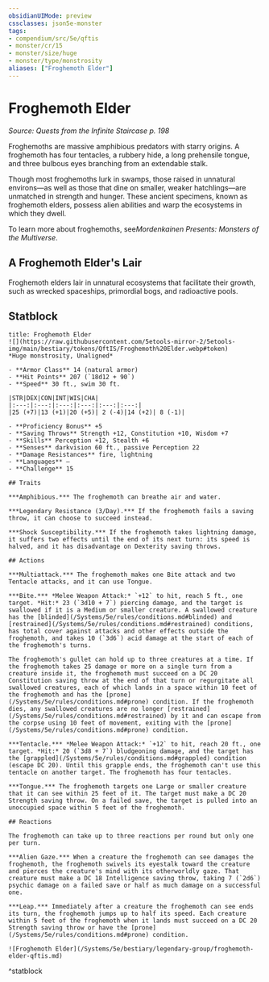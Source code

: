 ```yaml
---
obsidianUIMode: preview
cssclasses: json5e-monster
tags:
- compendium/src/5e/qftis
- monster/cr/15
- monster/size/huge
- monster/type/monstrosity
aliases: ["Froghemoth Elder"]
---
```

# Froghemoth Elder
*Source: Quests from the Infinite Staircase p. 198*  

Froghemoths are massive amphibious predators with starry origins. A froghemoth has four tentacles, a rubbery hide, a long prehensile tongue, and three bulbous eyes branching from an extendable stalk.

Though most froghemoths lurk in swamps, those raised in unnatural environs—as well as those that dine on smaller, weaker hatchlings—are unmatched in strength and hunger. These ancient specimens, known as froghemoth elders, possess alien abilities and warp the ecosystems in which they dwell.

To learn more about froghemoths, see*Mordenkainen Presents: Monsters of the Multiverse*.

## A Froghemoth Elder's Lair

Froghemoth elders lair in unnatural ecosystems that facilitate their growth, such as wrecked spaceships, primordial bogs, and radioactive pools.

## Statblock

```ad-statblock
title: Froghemoth Elder
![](https://raw.githubusercontent.com/5etools-mirror-2/5etools-img/main/bestiary/tokens/QftIS/Froghemoth%20Elder.webp#token)
*Huge monstrosity, Unaligned*

- **Armor Class** 14 (natural armor)
- **Hit Points** 207 (`18d12 + 90`)
- **Speed** 30 ft., swim 30 ft.

|STR|DEX|CON|INT|WIS|CHA|
|:---:|:---:|:---:|:---:|:---:|:---:|
|25 (+7)|13 (+1)|20 (+5)| 2 (-4)|14 (+2)| 8 (-1)|

- **Proficiency Bonus** +5
- **Saving Throws** Strength +12, Constitution +10, Wisdom +7
- **Skills** Perception +12, Stealth +6
- **Senses** darkvision 60 ft., passive Perception 22
- **Damage Resistances** fire, lightning
- **Languages** —
- **Challenge** 15

## Traits

***Amphibious.*** The froghemoth can breathe air and water.

***Legendary Resistance (3/Day).*** If the froghemoth fails a saving throw, it can choose to succeed instead.

***Shock Susceptibility.*** If the froghemoth takes lightning damage, it suffers two effects until the end of its next turn: its speed is halved, and it has disadvantage on Dexterity saving throws.

## Actions

***Multiattack.*** The froghemoth makes one Bite attack and two Tentacle attacks, and it can use Tongue.

***Bite.*** *Melee Weapon Attack:* `+12` to hit, reach 5 ft., one target. *Hit:* 23 (`3d10 + 7`) piercing damage, and the target is swallowed if it is a Medium or smaller creature. A swallowed creature has the [blinded](/Systems/5e/rules/conditions.md#blinded) and [restrained](/Systems/5e/rules/conditions.md#restrained) conditions, has total cover against attacks and other effects outside the froghemoth, and takes 10 (`3d6`) acid damage at the start of each of the froghemoth's turns.

The froghemoth's gullet can hold up to three creatures at a time. If the froghemoth takes 25 damage or more on a single turn from a creature inside it, the froghemoth must succeed on a DC 20 Constitution saving throw at the end of that turn or regurgitate all swallowed creatures, each of which lands in a space within 10 feet of the froghemoth and has the [prone](/Systems/5e/rules/conditions.md#prone) condition. If the froghemoth dies, any swallowed creatures are no longer [restrained](/Systems/5e/rules/conditions.md#restrained) by it and can escape from the corpse using 10 feet of movement, exiting with the [prone](/Systems/5e/rules/conditions.md#prone) condition.

***Tentacle.*** *Melee Weapon Attack:* `+12` to hit, reach 20 ft., one target. *Hit:* 20 (`3d8 + 7`) bludgeoning damage, and the target has the [grappled](/Systems/5e/rules/conditions.md#grappled) condition (escape DC 20). Until this grapple ends, the froghemoth can't use this tentacle on another target. The froghemoth has four tentacles.

***Tongue.*** The froghemoth targets one Large or smaller creature that it can see within 25 feet of it. The target must make a DC 20 Strength saving throw. On a failed save, the target is pulled into an unoccupied space within 5 feet of the froghemoth.

## Reactions

The froghemoth can take up to three reactions per round but only one per turn.

***Alien Gaze.*** When a creature the froghemoth can see damages the froghemoth, the froghemoth swivels its eyestalk toward the creature and pierces the creature's mind with its otherworldly gaze. That creature must make a DC 18 Intelligence saving throw, taking 7 (`2d6`) psychic damage on a failed save or half as much damage on a successful one.

***Leap.*** Immediately after a creature the froghemoth can see ends its turn, the froghemoth jumps up to half its speed. Each creature within 5 feet of the froghemoth when it lands must succeed on a DC 20 Strength saving throw or have the [prone](/Systems/5e/rules/conditions.md#prone) condition.

![Froghemoth Elder](/Systems/5e/bestiary/legendary-group/froghemoth-elder-qftis.md)
```
^statblock